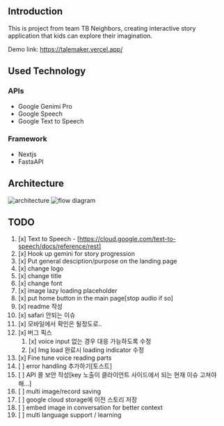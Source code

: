 ## Introduction

This is project from team TB Neighbors, creating interactive story application that kids can explore their imagination.

Demo link: https://talemaker.vercel.app/

## Used Technology

### APIs

- Google Genimi Pro
- Google Speech
- Google Text to Speech

### Framework

- Nextjs
- FastaAPI

## Architecture

![architecture](https://github.com/visiodeibc/pr-talemaker/assets/35718406/2fab76fc-4198-41ce-87f6-2c1ba444230c)
![flow diagram](https://github.com/visiodeibc/pr-tb-neighbors/assets/35718406/0eb6eb26-0528-49e9-a383-a7945a3e6a9b)

## TODO

1. [x] Text to Speech - [https://cloud.google.com/text-to-speech/docs/reference/rest]
2. [x] Hook up gemini for story progression
3. [x] Put general desciption/purpose on the landing page
4. [x] change logo
5. [x] change title
6. [x] change font
7. [x] image lazy loading placeholder
8. [x] put home button in the main page[stop audio if so]
9. [x] readme 작성
10. [x] safari 안되는 이슈
11. [x] 모바일에서 확인은 될정도로..
12. [x] 버그 픽스
    1. [x] voice input 없는 경우 대응 가능하도록 수정
    2. [x] Img load 완료시 loading indicator 수정
13. [x] Fine tune voice reading parts
14. [ ] error handling 추가하기[토스트]
15. [ ] API 콜 보안 작성[key 노출이 클라이언트 사이드에서 되는 현재 이슈 고쳐야해...]
16. [ ] multi image/record saving
17. [ ] google cloud storage에 이전 스토리 저장
18. [ ] embed image in conversation for better context
19. [ ] multi language support / learning
